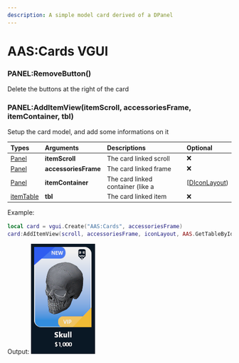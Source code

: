 ```yaml
---
description: A simple model card derived of a DPanel
---
```

# AAS:Cards VGUI

### PANEL:RemoveButton()
Delete the buttons at the right of the card

### PANEL:AddItemView(itemScroll, accessoriesFrame, itemContainer, tbl)
Setup the card model, and add some informations on it

| Types | Arguments | Descriptions | Optional |
| :--- | :--- | :--- | :--- |
| [Panel](https://wiki.facepunch.com/gmod/Panel) | **itemScroll** | The card linked scroll | ❌ |
| [Panel](https://wiki.facepunch.com/gmod/Panel) | **accessoriesFrame** | The card linked frame | ❌ |
| [Panel](https://wiki.facepunch.com/gmod/Panel) | **itemContainer** | The card linked container (like a |[[DIconLayout](https://wiki.facepunch.com/gmod/DIconLayout)) | ❌ |
| [itemTable](/structs/item-table.md) | **tbl** | The card linked item | ❌ |

Example:
```lua
local card = vgui.Create("AAS:Cards", accessoriesFrame)
card:AddItemView(scroll, accessoriesFrame, iconLayout, AAS.GetTableById(1))
```

Output:
![](../../../assets/images/card.png)